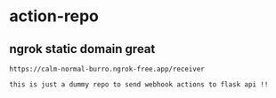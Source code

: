 # action-repo

## ngrok static domain great
```
https://calm-normal-burro.ngrok-free.app/receiver
```

```
this is just a dummy repo to send webhook actions to flask api !! 
```
